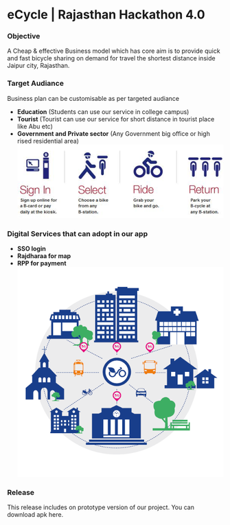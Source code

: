 # eCycle | Rajasthan Hackathon 4.0

### Objective
A Cheap & effective Business model which has core aim is to provide quick and fast bicycle sharing on demand for travel the shortest distance inside Jaipur city, Rajasthan.

### Target Audiance
Business plan can be customisable as per targeted audiance
- **Education** (Students can use our service in college campus)
- **Tourist** (Tourist can use our service for short distance in tourist place like Abu etc)
- **Government and Private sector** (Any Government big office or high rised residential area)
![How to Use](./screenshots/how-to-use.jpg)

### Digital Services that can adopt in our app
- **SSO login**
- **Rajdharaa for map**
- **RPP for payment**
![How to Use](./screenshots/Business-Model.png)

### Release
This release includes on prototype version of our project. You can download apk here. 
